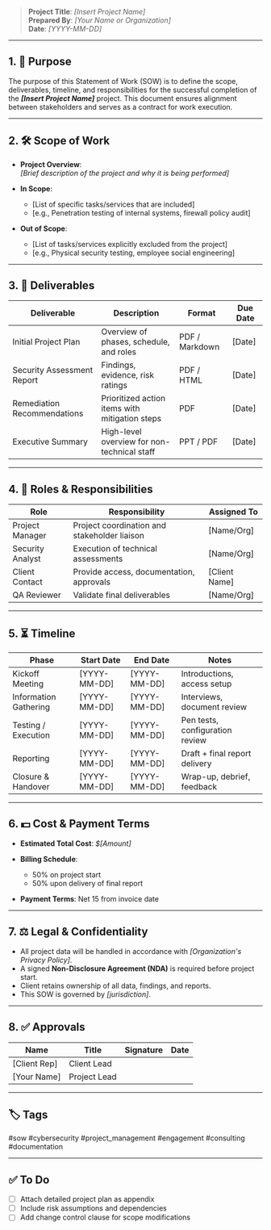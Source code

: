> **Project Title**: _[Insert Project Name]_  
> **Prepared By**: _[Your Name or Organization]_  
> **Date**: _[YYYY-MM-DD]_  

---

## 1. 📌 Purpose

The purpose of this Statement of Work (SOW) is to define the scope, deliverables, timeline, and responsibilities for the successful completion of the **_[Insert Project Name]_** project. This document ensures alignment between stakeholders and serves as a contract for work execution.

---

## 2. 🛠 Scope of Work

- **Project Overview**:  
  _[Brief description of the project and why it is being performed]_

- **In Scope**:
  - [List of specific tasks/services that are included]
  - [e.g., Penetration testing of internal systems, firewall policy audit]

- **Out of Scope**:
  - [List of tasks/services explicitly excluded from the project]
  - [e.g., Physical security testing, employee social engineering]

---

## 3. 🎯 Deliverables

| Deliverable                  | Description                                 | Format           | Due Date      |
|------------------------------|---------------------------------------------|------------------|---------------|
| Initial Project Plan         | Overview of phases, schedule, and roles     | PDF / Markdown   | [Date]        |
| Security Assessment Report   | Findings, evidence, risk ratings            | PDF / HTML       | [Date]        |
| Remediation Recommendations  | Prioritized action items with mitigation steps | PDF             | [Date]        |
| Executive Summary            | High-level overview for non-technical staff | PPT / PDF        | [Date]        |

---

## 4. 👤 Roles & Responsibilities

| Role              | Responsibility                              | Assigned To         |
|-------------------|----------------------------------------------|----------------------|
| Project Manager    | Project coordination and stakeholder liaison | [Name/Org]           |
| Security Analyst   | Execution of technical assessments           | [Name/Org]           |
| Client Contact     | Provide access, documentation, approvals     | [Client Name]        |
| QA Reviewer        | Validate final deliverables                  | [Name/Org]           |

---

## 5. ⏳ Timeline

| Phase                  | Start Date     | End Date       | Notes                         |
|------------------------|----------------|----------------|-------------------------------|
| Kickoff Meeting        | [YYYY-MM-DD]   | [YYYY-MM-DD]   | Introductions, access setup   |
| Information Gathering  | [YYYY-MM-DD]   | [YYYY-MM-DD]   | Interviews, document review   |
| Testing / Execution    | [YYYY-MM-DD]   | [YYYY-MM-DD]   | Pen tests, configuration review |
| Reporting              | [YYYY-MM-DD]   | [YYYY-MM-DD]   | Draft + final report delivery |
| Closure & Handover     | [YYYY-MM-DD]   | [YYYY-MM-DD]   | Wrap-up, debrief, feedback    |

---

## 6. 💵 Cost & Payment Terms

- **Estimated Total Cost**: _$[Amount]_  
- **Billing Schedule**:
  - 50% on project start
  - 50% upon delivery of final report

- **Payment Terms**: Net 15 from invoice date

---

## 7. ⚖ Legal & Confidentiality

- All project data will be handled in accordance with _[Organization's Privacy Policy]_.
- A signed **Non-Disclosure Agreement (NDA)** is required before project start.
- Client retains ownership of all data, findings, and reports.
- This SOW is governed by _[jurisdiction]_.

---

## 8. ✅ Approvals

| Name             | Title               | Signature | Date         |
|------------------|----------------------|-----------|--------------|
| [Client Rep]     | Client Lead          |           |              |
| [Your Name]      | Project Lead         |           |              |

---

## 🏷 Tags

#sow #cybersecurity #project_management #engagement #consulting #documentation

---

## ✅ To Do

- [ ] Attach detailed project plan as appendix
- [ ] Include risk assumptions and dependencies
- [ ] Add change control clause for scope modifications
